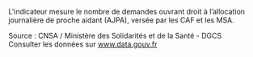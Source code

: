 <p>
L'indicateur mesure le nombre de demandes ouvrant droit à l’allocation journalière de proche aidant (AJPA), versée par les CAF et les MSA.
</p>
<p class="font-italic body-2">Source : CNSA / Ministère des Solidarités et de la Santé - DGCS <br> Consulter les données sur <a target="_blank" href="https://www.data.gouv.fr/fr/datasets/barometre-des-resultats-de-laction-publique/">www.data.gouv.fr</a></p>